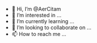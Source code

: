 - 👋 Hi, I’m @AerCitam
- 👀 I’m interested in ...
- 🌱 I’m currently learning ...
- 💞️ I’m looking to collaborate on ...
- 📫 How to reach me ...

<!---
AerCitam/AerCitam is a ✨ special ✨ repository because its `README.md` (this file) appears on your GitHub profile.
You can click the Preview link to take a look at your changes.
--->
